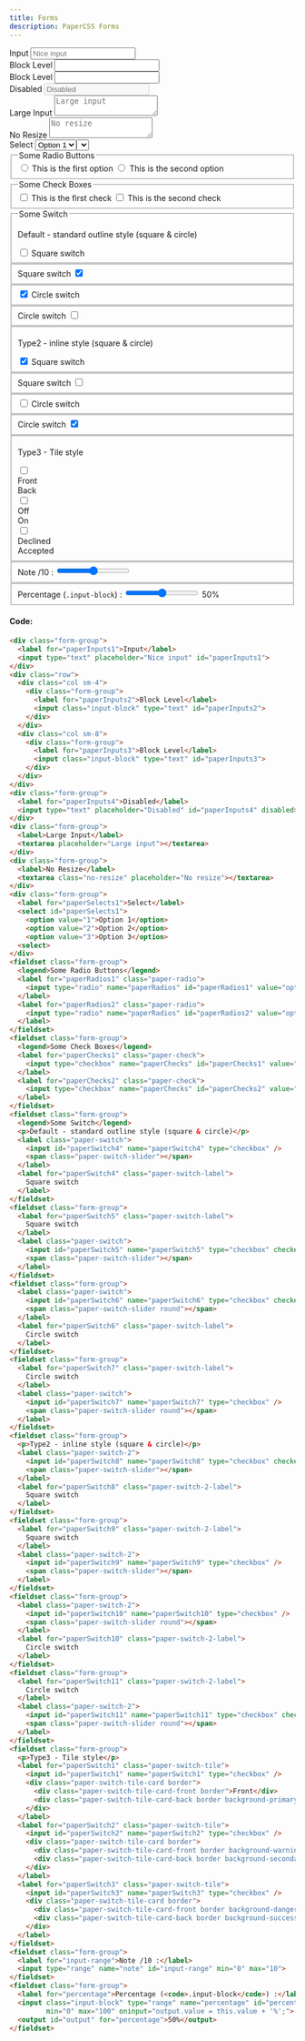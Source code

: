 ```yaml
---
title: Forms
description: PaperCSS Forms
---
```

<div class="form-group">
  <label for="paperInputs1">Input</label>
  <input type="text" placeholder="Nice input" id="paperInputs1">
</div>
<div class="row">
  <div class="col sm-4">
    <div class="form-group">
      <label for="paperInputs2">Block Level</label>
      <input class="input-block" type="text" id="paperInputs2">
    </div>
  </div>
  <div class="col sm-8">
    <div class="form-group">
      <label for="paperInputs3">Block Level</label>
      <input class="input-block" type="text" id="paperInputs3">
    </div>
  </div>
</div>
<div class="form-group">
  <label for="paperInputs4">Disabled</label>
  <input type="text" placeholder="Disabled" id="paperInputs4" disabled>
</div>
<div class="form-group">
  <label>Large Input</label>
  <textarea placeholder="Large input"></textarea>
</div>
<div class="form-group">
    <label>No Resize</label>
    <textarea class="no-resize" placeholder="No resize"></textarea>
</div>
<div class="form-group">
  <label for="paperSelects1">Select</label>
  <select id="paperSelects1">
    <option value="1">Option 1</option>
    <option value="2">Option 2</option>
    <option value="3">Option 3</option>
    <select>
</div>
<fieldset class="form-group">
  <legend>Some Radio Buttons</legend>
  <label for="paperRadios1" class="paper-radio">
    <input type="radio" name="paperRadios" id="paperRadios1" value="option 1">
    <span>This is the first option
      <span>
  </label>
  <label for="paperRadios2" class="paper-radio">
    <input type="radio" name="paperRadios" id="paperRadios2" value="option 2">
    <span>This is the second option
      <span>
  </label>
</fieldset>
<fieldset class="form-group">
  <legend>Some Check Boxes</legend>
  <label for="paperChecks1" class="paper-check">
    <input type="checkbox" name="paperChecks" id="paperChecks1" value="option 1">
    <span>This is the first check</span>
  </label>
  <label for="paperChecks2" class="paper-check">
    <input type="checkbox" name="paperChecks" id="paperChecks2" value="option 2">
    <span>This is the second check</span>
  </label>
</fieldset>
<fieldset class="form-group">
  <legend>Some Switch</legend>
  <p>Default - standard outline style (square & circle)</p>
  <label class="paper-switch">
    <input id="paperSwitch4" name="paperSwitch4" type="checkbox" />
    <span class="paper-switch-slider"></span>
  </label>
  <label for="paperSwitch4" class="paper-switch-label">
    Square switch
  </label>
</fieldset>
<fieldset class="form-group">
  <label for="paperSwitch5" class="paper-switch-label">
    Square switch
  </label>
  <label class="paper-switch">
    <input id="paperSwitch5" name="paperSwitch5" type="checkbox" checked />
    <span class="paper-switch-slider"></span>
  </label>
</fieldset>
<fieldset class="form-group">
  <label class="paper-switch">
    <input id="paperSwitch6" name="paperSwitch6" type="checkbox" checked />
    <span class="paper-switch-slider round"></span>
  </label>
  <label for="paperSwitch6" class="paper-switch-label">
    Circle switch
  </label>
</fieldset>
<fieldset class="form-group">
  <label for="paperSwitch7" class="paper-switch-label">
    Circle switch
  </label>
  <label class="paper-switch">
    <input id="paperSwitch7" name="paperSwitch7" type="checkbox" />
    <span class="paper-switch-slider round"></span>
  </label>
</fieldset>
<fieldset class="form-group">
  <p>Type2 - inline style (square & circle)</p>
  <label class="paper-switch-2">
    <input id="paperSwitch8" name="paperSwitch8" type="checkbox" checked />
    <span class="paper-switch-slider"></span>
  </label>
  <label for="paperSwitch8" class="paper-switch-2-label">
    Square switch
  </label>
</fieldset>
<fieldset class="form-group">
  <label for="paperSwitch9" class="paper-switch-2-label">
    Square switch
  </label>
  <label class="paper-switch-2">
    <input id="paperSwitch9" name="paperSwitch9" type="checkbox" />
    <span class="paper-switch-slider"></span>
  </label>
</fieldset>
<fieldset class="form-group">
  <label class="paper-switch-2">
    <input id="paperSwitch10" name="paperSwitch10" type="checkbox" />
    <span class="paper-switch-slider round"></span>
  </label>
  <label for="paperSwitch10" class="paper-switch-2-label">
    Circle switch
  </label>
</fieldset>
<fieldset class="form-group">
  <label for="paperSwitch11" class="paper-switch-2-label">
    Circle switch
  </label>
  <label class="paper-switch-2">
    <input id="paperSwitch11" name="paperSwitch11" type="checkbox" checked />
    <span class="paper-switch-slider round"></span>
  </label>
</fieldset>
<fieldset class="form-group">
  <p>Type3 - Tile style</p>
  <label for="paperSwitch1" class="paper-switch-tile">
    <input id="paperSwitch1" name="paperSwitch1" type="checkbox" />
    <div class="paper-switch-tile-card border">
      <div class="paper-switch-tile-card-front border">Front</div>
      <div class="paper-switch-tile-card-back border background-primary">Back</div>
    </div>
  </label>
  <label for="paperSwitch2" class="paper-switch-tile">
    <input id="paperSwitch2" name="paperSwitch2" type="checkbox" />
    <div class="paper-switch-tile-card border">
      <div class="paper-switch-tile-card-front border background-warning">Off</div>
      <div class="paper-switch-tile-card-back border background-secondary">On</div>
    </div>
  </label>
  <label for="paperSwitch3" class="paper-switch-tile">
    <input id="paperSwitch3" name="paperSwitch3" type="checkbox" />
    <div class="paper-switch-tile-card border">
      <div class="paper-switch-tile-card-front border background-danger">Declined</div>
      <div class="paper-switch-tile-card-back border background-success">Accepted</div>
    </div>
  </label>
</fieldset>
<fieldset class="form-group">
  <label for="input-range">Note /10 :</label>
  <input type="range" name="note" id="input-range" min="0" max="10">
</fieldset>
<fieldset class="form-group">
  <label for="percentage">Percentage (<code>.input-block</code>) :</label>
  <input class="input-block" type="range" name="percentage" id="percentage" min="0" max="100" oninput="output.value = this.value + '%';">
  <output id="output" for="percentage">50%</output>
</fieldset>

#### Code:

```html
<div class="form-group">
  <label for="paperInputs1">Input</label>
  <input type="text" placeholder="Nice input" id="paperInputs1">
</div>
<div class="row">
  <div class="col sm-4">
    <div class="form-group">
      <label for="paperInputs2">Block Level</label>
      <input class="input-block" type="text" id="paperInputs2">
    </div>
  </div>
  <div class="col sm-8">
    <div class="form-group">
      <label for="paperInputs3">Block Level</label>
      <input class="input-block" type="text" id="paperInputs3">
    </div>
  </div>
</div>
<div class="form-group">
  <label for="paperInputs4">Disabled</label>
  <input type="text" placeholder="Disabled" id="paperInputs4" disabled>
</div>
<div class="form-group">
  <label>Large Input</label>
  <textarea placeholder="Large input"></textarea>
</div>
<div class="form-group">
  <label>No Resize</label>
  <textarea class="no-resize" placeholder="No resize"></textarea>
</div>
<div class="form-group">
  <label for="paperSelects1">Select</label>
  <select id="paperSelects1">
    <option value="1">Option 1</option>
    <option value="2">Option 2</option>
    <option value="3">Option 3</option>
  <select>
</div>
<fieldset class="form-group">
  <legend>Some Radio Buttons</legend>
  <label for="paperRadios1" class="paper-radio">
    <input type="radio" name="paperRadios" id="paperRadios1" value="option 1"> <span>This is the first option<span>
  </label>
  <label for="paperRadios2" class="paper-radio">
    <input type="radio" name="paperRadios" id="paperRadios2" value="option 2"> <span>This is the second option<span>
  </label>
</fieldset>
<fieldset class="form-group">
  <legend>Some Check Boxes</legend>
  <label for="paperChecks1" class="paper-check">
    <input type="checkbox" name="paperChecks" id="paperChecks1" value="option 1"> <span>This is the first check</span>
  </label>
  <label for="paperChecks2" class="paper-check">
    <input type="checkbox" name="paperChecks" id="paperChecks2" value="option 2"> <span>This is the second check</span>
  </label>
</fieldset>
<fieldset class="form-group">
  <legend>Some Switch</legend>
  <p>Default - standard outline style (square & circle)</p>
  <label class="paper-switch">
    <input id="paperSwitch4" name="paperSwitch4" type="checkbox" />
    <span class="paper-switch-slider"></span>
  </label>
  <label for="paperSwitch4" class="paper-switch-label">
    Square switch
  </label>
</fieldset>
<fieldset class="form-group">
  <label for="paperSwitch5" class="paper-switch-label">
    Square switch
  </label>
  <label class="paper-switch">
    <input id="paperSwitch5" name="paperSwitch5" type="checkbox" checked />
    <span class="paper-switch-slider"></span>
  </label>
</fieldset>
<fieldset class="form-group">
  <label class="paper-switch">
    <input id="paperSwitch6" name="paperSwitch6" type="checkbox" checked />
    <span class="paper-switch-slider round"></span>
  </label>
  <label for="paperSwitch6" class="paper-switch-label">
    Circle switch
  </label>
</fieldset>
<fieldset class="form-group">
  <label for="paperSwitch7" class="paper-switch-label">
    Circle switch
  </label>
  <label class="paper-switch">
    <input id="paperSwitch7" name="paperSwitch7" type="checkbox" />
    <span class="paper-switch-slider round"></span>
  </label>
</fieldset>
<fieldset class="form-group">
  <p>Type2 - inline style (square & circle)</p>
  <label class="paper-switch-2">
    <input id="paperSwitch8" name="paperSwitch8" type="checkbox" checked />
    <span class="paper-switch-slider"></span>
  </label>
  <label for="paperSwitch8" class="paper-switch-2-label">
    Square switch
  </label>
</fieldset>
<fieldset class="form-group">
  <label for="paperSwitch9" class="paper-switch-2-label">
    Square switch
  </label>
  <label class="paper-switch-2">
    <input id="paperSwitch9" name="paperSwitch9" type="checkbox" />
    <span class="paper-switch-slider"></span>
  </label>
</fieldset>
<fieldset class="form-group">
  <label class="paper-switch-2">
    <input id="paperSwitch10" name="paperSwitch10" type="checkbox" />
    <span class="paper-switch-slider round"></span>
  </label>
  <label for="paperSwitch10" class="paper-switch-2-label">
    Circle switch
  </label>
</fieldset>
<fieldset class="form-group">
  <label for="paperSwitch11" class="paper-switch-2-label">
    Circle switch
  </label>
  <label class="paper-switch-2">
    <input id="paperSwitch11" name="paperSwitch11" type="checkbox" checked />
    <span class="paper-switch-slider round"></span>
  </label>
</fieldset>
<fieldset class="form-group">
  <p>Type3 - Tile style</p>
  <label for="paperSwitch1" class="paper-switch-tile">
    <input id="paperSwitch1" name="paperSwitch1" type="checkbox" />
    <div class="paper-switch-tile-card border">
      <div class="paper-switch-tile-card-front border">Front</div>
      <div class="paper-switch-tile-card-back border background-primary">Back</div>
    </div>
  </label>
  <label for="paperSwitch2" class="paper-switch-tile">
    <input id="paperSwitch2" name="paperSwitch2" type="checkbox" />
    <div class="paper-switch-tile-card border">
      <div class="paper-switch-tile-card-front border background-warning">Off</div>
      <div class="paper-switch-tile-card-back border background-secondary">On</div>
    </div>
  </label>
  <label for="paperSwitch3" class="paper-switch-tile">
    <input id="paperSwitch3" name="paperSwitch3" type="checkbox" />
    <div class="paper-switch-tile-card border">
      <div class="paper-switch-tile-card-front border background-danger">Declined</div>
      <div class="paper-switch-tile-card-back border background-success">Accepted</div>
    </div>
  </label>
</fieldset>
<fieldset class="form-group">
  <label for="input-range">Note /10 :</label>
  <input type="range" name="note" id="input-range" min="0" max="10">
</fieldset>
<fieldset class="form-group">
  <label for="percentage">Percentage (<code>.input-block</code>) :</label>
  <input class="input-block" type="range" name="percentage" id="percentage"
         min="0" max="100" oninput="output.value = this.value + '%';">
  <output id="output" for="percentage">50%</output>
</fieldset>
```

